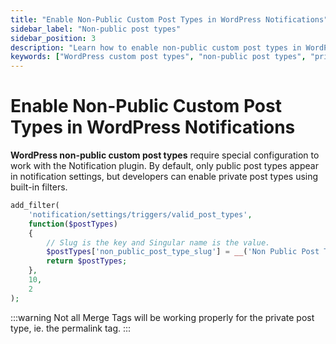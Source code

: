 ```yaml
---
title: "Enable Non-Public Custom Post Types in WordPress Notifications"
sidebar_label: "Non-public post types"
sidebar_position: 3
description: "Learn how to enable non-public custom post types in WordPress notifications. Add support for private post types using filters and understand limitations."
keywords: ["WordPress custom post types", "non-public post types", "private post types", "notification settings", "post type filters", "custom post type support", "WordPress notifications", "post type registration"]
---
```


# Enable Non-Public Custom Post Types in WordPress Notifications

**WordPress non-public custom post types** require special configuration to work with the Notification plugin. By default, only public post types appear in notification settings, but developers can enable private post types using built-in filters.

```php
add_filter(
    'notification/settings/triggers/valid_post_types',
    function($postTypes)
    {
        // Slug is the key and Singular name is the value.
        $postTypes['non_public_post_type_slug'] = __('Non Public Post Type');
        return $postTypes;
    },
    10,
    2
);
```

:::warning
Not all Merge Tags will be working properly for the private post type, ie. the permalink tag.
:::